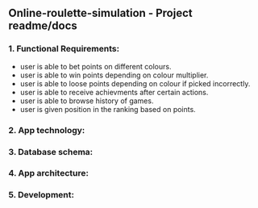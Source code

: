 ## Online-roulette-simulation - Project readme/docs

### 1. Functional Requirements:

- user is able to bet points on different colours.
- user is able to win points depending on colour multiplier.
- user is able to loose points depending on colour if picked incorrectly.
- user is able to receive achievments after certain actions.
- user is able to browse history of games.
- user is given position in the ranking based on points.

### 2. App technology:



### 3. Database schema: 




### 4. App architecture: 




### 5. Development: 










